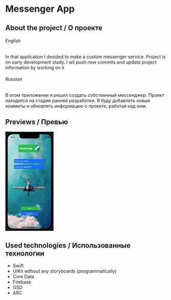 # Messenger App

## About the project / О проекте

###### English
In that application I desided to make a custom messenger service. Project is on early development stady. 
I wil push new commits and update project information by working on it</br>

###### Russian

В этом приложении я решил создать собственный мессенджер. Проект находится на стадии ранней разработки.
Я буду добавлять новые коммиты и обновлять информацию о проекте, работая над ним.</br>

## Previews / Превью
<img  src="./readme_assets/demo.gif" width="30%">

## Used technologies / Использованные технологии
- Swift
- UIKit without any storyboards (programmatically)
- Core Data
- Firebase
- GSD
- ARC
